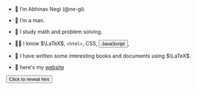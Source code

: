 - 🍓 I’m Abhinav Negi (@ne-gi).
- 💪 I’m a man.
- 🧠 I study math and problem solving.
- 🧑‍💻 I know $\LaTeX$, ``<html>``, CSS, <button onclick="alert('JavaScript!')">JavaScript</button>,

- 📑 I have written some interesting books and documents using $\LaTeX$.
- 🛜 here's my [website](https://neygiya.github.io)

<button onclick="toggle_visibility('hidden-content')">Click to reveal hint</button>

<div id="hidden-content" style="display:none">
You can use len(my_list % 2 == 0 to check if the length of the list is even
</div>

<script type="text/javascript">
    function toggle_visibility(id) {
        var e = document.getElementById(id);
        if(e.style.display == 'block')
            e.style.display = 'none';
        else
            e.style.display = 'block';
    }
</script>
